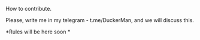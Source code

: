 How to contribute.

Please, write me in my telegram - t.me/DuckerMan, and we will discuss this.


*Rules will be here soon *
